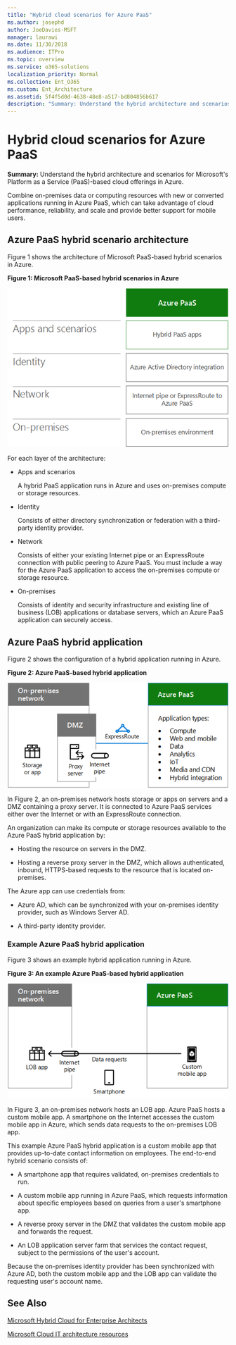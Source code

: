 ```yaml
---
title: "Hybrid cloud scenarios for Azure PaaS"
ms.author: josephd
author: JoeDavies-MSFT
manager: laurawi
ms.date: 11/30/2018
ms.audience: ITPro
ms.topic: overview
ms.service: o365-solutions
localization_priority: Normal
ms.collection: Ent_O365
ms.custom: Ent_Architecture
ms.assetid: 5f4f5d0d-4638-48e8-a517-bd804856b617
description: "Summary: Understand the hybrid architecture and scenarios for Microsoft's Platform as a Service (PaaS)-based cloud offerings in Azure."
---
```


# Hybrid cloud scenarios for Azure PaaS

 **Summary:** Understand the hybrid architecture and scenarios for Microsoft's Platform as a Service (PaaS)-based cloud offerings in Azure.
  
Combine on-premises data or computing resources with new or converted applications running in Azure PaaS, which can take advantage of cloud performance, reliability, and scale and provide better support for mobile users. 
  
## Azure PaaS hybrid scenario architecture

Figure 1 shows the architecture of Microsoft PaaS-based hybrid scenarios in Azure.
  
**Figure 1: Microsoft PaaS-based hybrid scenarios in Azure**

![Microsoft PaaS-based hybrid scenarios in Azure](media/Hybrid-Poster/Hybrid-Cloud-Stack-PaaS.png)
  
For each layer of the architecture:
  
- Apps and scenarios
    
    A hybrid PaaS application runs in Azure and uses on-premises compute or storage resources.
    
- Identity
    
    Consists of either directory synchronization or federation with a third-party identity provider.
    
- Network
    
    Consists of either your existing Internet pipe or an ExpressRoute connection with public peering to Azure PaaS. You must include a way for the Azure PaaS application to access the on-premises compute or storage resource.
    
- On-premises
    
    Consists of identity and security infrastructure and existing line of business (LOB) applications or database servers, which an Azure PaaS application can securely access.
    
## Azure PaaS hybrid application

Figure 2 shows the configuration of a hybrid application running in Azure.
  
**Figure 2: Azure PaaS-based hybrid application**

![Azure PaaS-based hybrid application](media/Hybrid-Poster/Hybrid-Cloud-Stack-PaaS-Apps.png)
  
In Figure 2, an on-premises network hosts storage or apps on servers and a DMZ containing a proxy server. It is connected to Azure PaaS services either over the Internet or with an ExpressRoute connection.
  
An organization can make its compute or storage resources available to the Azure PaaS hybrid application by:
  
- Hosting the resource on servers in the DMZ.
    
- Hosting a reverse proxy server in the DMZ, which allows authenticated, inbound, HTTPS-based requests to the resource that is located on-premises.
    
The Azure app can use credentials from:
  
- Azure AD, which can be synchronized with your on-premises identity provider, such as Windows Server AD.
    
- A third-party identity provider.
    
### Example Azure PaaS hybrid application

Figure 3 shows an example hybrid application running in Azure.
  
**Figure 3: An example Azure PaaS-based hybrid application**

![An example Azure PaaS-based hybrid applicatio](media/Hybrid-Poster/Hybrid-Cloud-Stack-PaaS-Apps-Ex.png)
  
In Figure 3, an on-premises network hosts an LOB app. Azure PaaS hosts a custom mobile app. A smartphone on the Internet accesses the custom mobile app in Azure, which sends data requests to the on-premises LOB app.
  
This example Azure PaaS hybrid application is a custom mobile app that provides up-to-date contact information on employees. The end-to-end hybrid scenario consists of:
  
- A smartphone app that requires validated, on-premises credentials to run.
    
- A custom mobile app running in Azure PaaS, which requests information about specific employees based on queries from a user's smartphone app.
    
- A reverse proxy server in the DMZ that validates the custom mobile app and forwards the request.
    
- An LOB application server farm that services the contact request, subject to the permissions of the user's account.
    
Because the on-premises identity provider has been synchronized with Azure AD, both the custom mobile app and the LOB app can validate the requesting user's account name.
  
## See Also

[Microsoft Hybrid Cloud for Enterprise Architects](microsoft-hybrid-cloud-for-enterprise-architects.md)
  
[Microsoft Cloud IT architecture resources](microsoft-cloud-it-architecture-resources.md)

